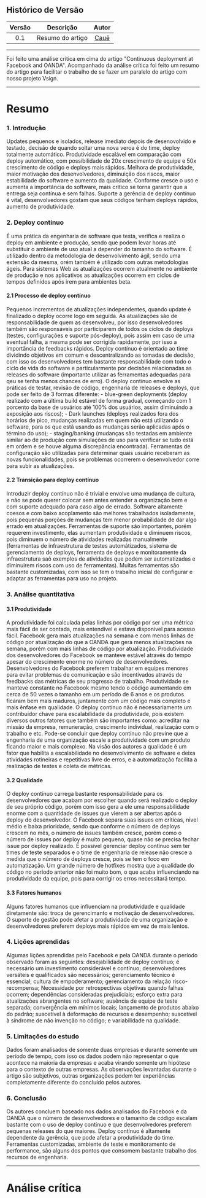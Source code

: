 ## Histórico de Versão

| <center>Versão</center> | <center>Descrição</center> | <center>Autor</center> |
| :----: | :-------: | :---: |
| 0.1 | Resumo do artigo | [Cauê](https://github.com/caue96) |

---

Foi feito uma análise crítica em cima do artigo "Continuous deployment at Facebook and OANDA". Acompanhado da análise crítica foi feito um resumo do artigo para facilitar o trabalho de se fazer um paralelo do artigo com nosso projeto Vsign.

---

# Resumo

### 1. Introdução
Updates pequenos e isolados, release imediato depois de desenovolvido e testado, decisão de quando soltar uma nova veroa é do time, deploy totalmente automático. Produtividade escalável em comparação com deploy automático, com possibilidade de 20x crescimento de equipe e 50x crescimento de código e deploys mais rápidos. Melhora de produtividade, maior motivação dos desenvolvedores, diminuição dos riscos, maior estabilidade do software e aumento da qualidade. Conforme cresce o uso e aumenta a importância do software, mais crítico se torna garantir que a entrega seja contínua e sem falhas. Suporte a gerência de deploy contínuo é vital, desenvolvedores gostam que seus códigos tenham deploys rápidos, aumento de produtividade.

### 2. Deploy contínuo
É uma prática da engenharia de software que testa, verifica e realiza o deploy em ambiente e produção, sendo que podem levar horas até substituir o ambiente de uso atual a depender do tamanho do software. É utilizado dentro da metodologia de desenvolvimento ágil, sendo uma extensão da mesma, orém também é utilizado com outras metodologias ágeis. Para sistemas Web as atualizações ocorrem atualmente no ambiente de produção e nos aplicativos as atualizações ocorrem em ciclos de tempos definidos após irem para ambientes beta.

#### 2.1 Processo de deploy contínuo
Pequenos incrementos de atualizações independentes, quando update é finalizado o deploy ocorre logo em seguida. As atualizações são de responsabilidade de quem as desenvolveu, por isso desenvolvedores também são responsáveis por participarem de todos os ciclos de deploys (testes, configurações e suporte pós-deploy), pois assim em caso de uma eventual falha, a mesma pode ser corrigida rapidamente, por isso a importância de feedbacks rápidos. Deploy contínuo é orientado ao time dividindo objetivos em comum e descentralizando as tomadas de decisão, com isso os desenvolvedores tem bastante responsabilidade com todo o ciclo de vida do software e particularmente por decisões relacionadas as releases do software (importante utilizar as ferramentas adequadas para qeu se tenha menos chances de erro). O deploy contínuo envolve as práticas de testar, revisão de código, engenharia de releases e deploys, que pode ser feito de 3 formas diferente: - blue-green deployments (deploy realizado com a última build estável de forma gradual, começando com 1 porcento da base de usuários até 100% dos usuários, assim diminuindo a exposição aos riscos); - Dark launches (deploys realizados fora dos horários de pico, mudanças realizadas em quem não está utilizando o software, para os que estã usando as mudanças serão aplicadas após o término do uso); - staging/banking (mudanças são testadas em ambiente similar ao de produção com simulações de uso para verificar se tudo está em ordem e se houve alguma discrepância encontrada). Ferramentas de configuração são utilizadas para determinar quais usuário receberam as novas funcionalidades, pois se problemas ocorrerem o desenvolvedor corre para subir as atualizações.

#### 2.2 Transição para deploy contínuo
Introduzir deploy contínuo não é trivial e envolve uma mudança de cultura, e não se pode querer colocar sem antes entender a organização bem e com suporte adequado para caso algo de errado. Software altamente coesos e com baixo acoplamento são melhores trabalhados isoladamente, pois pequenas porções de mudanças tem menor probabilidade de dar algo errado em atualizações. Ferramentas de suporte são importantes, porém requerem investimento, elas aumentam produtividade e diminuem riscos, pois diminuem o número de atividades realizadas manualmente (ferramentas de infraestrutura de testes automátizados, sistema de gerenciamento de deploys, ferramenta de deploys e monitoramente da infraestrutura saõ exemplos de atividades que podem ser automatizadas e diminuirem riscos com uso de ferramentas). Muitas ferramentas são bastante customizadas, com isso se tem o trabalho inicial de configurar e adaptar as ferramentas para uso no projeto.

### 3. Análise quantitativa
#### 3.1 Produtividade
A produtividade foi calculada pelas linhas por código por ser uma métrica mais fácil de ser contada, mais entendível e estava disponível para  acesso fácil. Facebook gera mais atualizações na semana e com menos linhas de código por atualização do que a OANDA que gera menos atualizações na semana, porém com mais linhas de código por atualização. Produtividade dos desenvolvedores do Facebook se manteve estável através do tempo apesar do crescimento enorme no número de desenvolvedores. Desenvolvedores do Facebook preferem trabalhar em equipes menores para evitar problemas de comunicação e são incentivados através de feedbacks das métricas de seu progresso de trabalho. Produtividade se manteve constante no Facebook mesmo tendo o código aumentando em cerca de 50 vezes o tamanho em um período de 6 anos e os produtos ficaram bem mais maduros, juntamente com um código mais completo e mais ênfase em qualidade. O deploy contínuo não é necessariamente um contribuidor chave para escalabilidade da produtividade, pois existem diversos outros fatores que também são importantes como: acreditar na missão da empresa, remuneração, crescimento individual, realização com o trabalho e etc. Pode-se concluir que deploy contínuo não previne que a engenharia de uma organização escale a produtividade com um produto ficando maior e mais complexo. Na visão dos autores a qualidade é um fator que habilita a escalabilidade no desenvolvimento de software e deixa atividades rotineiras e repetitivas livre de erros, e a automatização facilita a realização de testes e coleta de métricas.

#### 3.2 Qualidade
O deploy contínuo carrega bastante responsabilidade para os desenvolvedores que acabam por escolher quando será realizado o deploy de seu próprio código, porém com isso gera a ele uma responsabilidade enorme com a quantidade de issues que vierem a ser abertas após o deploy do desenvolvedor. O Facebook separa suas issues em críticas, nivel médio e baixa prioridade, sendo que conforme o número de deploys crescem no mês, o número de issues também cresce, porém como o número de issues por deploy é muito pequeno, quase não se precisa fechar issue por deploy realizado. É possível gerenciar deploy contínuo sem ter times de teste separados e o time de engenharia de release não cresce a medida que o número de deploys cresce, pois se tem o foco em automatização. Um grande número de hotfixes mostra que a qualidade do código no período anterior não foi muito bom, o que acaba influenciando na produtividade da equipe, pois para corrigir os erros necessitará tempo.

#### 3.3 Fatores humanos
Alguns fatores humanos que influenciam na produtividade e qualidade diretamente são: troca de gerencimanto e motivação de desenvolvedores. O suporte de gestão pode afetar a produtividade de uma organização e desenvolvedores preferem deploys mais rápidos em vez de mais lentos.

### 4. Lições aprendidas
Algumas lições aprendidas pelo Facebook e pela OANDA durante o período observado foram as seguintes: desejabilidade de deploy contínuo; é necessário um investimento considerável e contínuo; desenvolvedores versáteis e qualificados são necessários; gerenciamento técnico é essencial; cultura de empoderamento; gerenciamento da relação risco-recompensa; Necessidade por retrospectivas objetivas quando falhas ocorrem; dependências consideradas prejudiciais; esforço extra para atualizações abrangentes no software; ausência de equipe de teste separada; convergência em mínimos locais; lançamento de produtos abaixo do padrão; suscetível à deformação de recursos e desempenho; suscetível à síndrome de não invenção no código; e variabilidade na qualidade.

### 5. Limitações do estudo
Dados foram analisados de somente duas empresas e durante somente um período de tempo, com isso os dados podem não representar o que acontece na maioria da empresas e acaba virando somente um hipótese para o contexto de outras empresas. As observações levantadas durante o artigo são subjetivos, outras organizações podem ter experiências completamente diferente do concluído pelos autores.

### 6. Conclusão
Os autores concluem baseado nos dados analisados do Facebook e da OANDA que o número de desenvolvedores e o tamanho de código escalam bastante com o uso de deploy contínuo e que desenvolvedores preferem pequenas releases do que maiores. Deploy contínuo é altamente dependente da gerência, que pode afetar a produtividade do time. Ferramentas customizadas, ambiente de teste e monitoramento de performance, são alguns dos pontos que consomem bastante trabalho dos recursos de engenharia.

---

# Análise crítica
